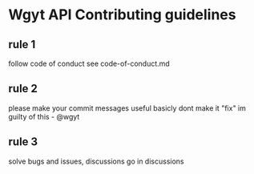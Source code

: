 # Wgyt API Contributing guidelines
## rule 1
follow code of conduct
see code-of-conduct.md
## rule 2
please make your commit messages useful
basicly dont make it "fix"
im guilty of this - @wgyt
## rule 3
solve bugs and issues, discussions go in discussions
